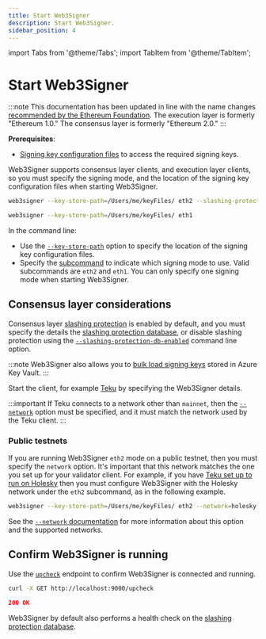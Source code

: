 ```yaml
---
title: Start Web3Signer
description: Start Web3Signer.
sidebar_position: 4
---
```


import Tabs from '@theme/Tabs';
import TabItem from '@theme/TabItem';

# Start Web3Signer

:::note
This documentation has been updated in line with the name changes [recommended by the Ethereum
Foundation](https://blog.ethereum.org/2022/01/24/the-great-eth2-renaming/).
The execution layer is formerly "Ethereum 1.0." The consensus layer is formerly "Ethereum 2.0."
:::

**Prerequisites**:

- [Signing key configuration files] to access the required signing keys.

Web3Signer supports consensus layer clients, and execution layer clients, so you
must specify the signing mode, and the location of the signing key configuration files when starting Web3Signer.

<Tabs>
  <TabItem value="Consensus layer client" label="Consensus layer client" default>

```bash
web3signer --key-store-path=/Users/me/keyFiles/ eth2 --slashing-protection-db-url="jdbc:postgresql://localhost/web3signer" --slashing-protection-db-username=postgres --slashing-protection-db-password=password
```

  </TabItem>
  <TabItem value="Execution layer client" label="Execution layer client" >

```bash
web3signer --key-store-path=/Users/me/keyFiles/ eth1
```

  </TabItem>
</Tabs>

In the command line:

- Use the [`--key-store-path`](../reference/cli/options.md#key-store-path) option to specify the
  location of the signing key configuration files.
- Specify the [subcommand] to indicate which signing mode to use.
  Valid subcommands are `eth2` and `eth1`.
  You can only specify one signing mode when starting Web3Signer.

## Consensus layer considerations

Consensus layer [slashing protection] is enabled by default, and you must specify the details the
[slashing protection database], or disable slashing protection using the
[`--slashing-protection-db-enabled`](../reference/cli/subcommands.md#slashing-protection-enabled)
command line option.

:::note
Web3Signer also allows you to [bulk load signing keys] stored in Azure Key Vault.
:::

Start the client, for example [Teku] by specifying the Web3Signer details.

:::important
If Teku connects to a network other than `mainnet`, then the
[`--network`](../reference/cli/subcommands.md#network) option must be specified, and it must match
the network used by the Teku client.
:::

### Public testnets

If you are running Web3Signer `eth2` mode on a public testnet, then you must specify the `network` option.
It's important that this network matches the one you set up for your validator client.
For example, if you have [Teku set up to run on
Holesky](https://docs.teku.consensys.net/get-started/connect/testnet#sync-the-execution-layer-network)
then you must configure Web3Signer with the Holesky network under the `eth2` subcommand, as in the
following example.

```bash
web3signer --key-store-path=/Users/me/keyFiles/ eth2 --network=holesky --slashing-protection-db-url="jdbc:postgresql://localhost/web3signer" --slashing-protection-db-username=postgres --slashing-protection-db-password=password
```

See the [`--network` documentation](../reference/cli/subcommands.md#network) for more information
about this option and the supported networks.

## Confirm Web3Signer is running

Use the [`upcheck`](https://consensys.github.io/web3signer/web3signer-eth2.html#tag/Server-Status)
endpoint to confirm Web3Signer is connected and running.

<Tabs>
  <TabItem value="curl request" label="curl request" default>

```bash
curl -X GET http://localhost:9000/upcheck
```

  </TabItem>
  <TabItem value="Result" label="Result" >

```json
200 OK
```

  </TabItem>
</Tabs>

Web3Signer by default also performs a health check on the
[slashing protection database].

<!-- Links -->

[Signing key configuration files]: ../how-to/load-keys.md#use-key-configuration-files
[Teku]: https://docs.teku.consensys.net/how-to/use-external-signer/use-web3signer
[subcommand]: ../reference/cli/subcommands.md
[bulk load signing keys]: ../how-to/load-keys.md#bulk-load-keys
[slashing protection]: ../concepts/slashing-protection.md
[slashing protection database]: ../how-to/configure-slashing-protection.md